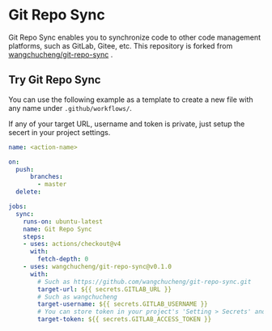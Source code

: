 # Git Repo Sync

Git Repo Sync enables you to synchronize code to other code management platforms, such as GitLab, Gitee, etc.
This repository is forked from [wangchucheng/git-repo-sync](https://github.com/wangchucheng/git-repo-sync) .

## Try Git Repo Sync

You can use the following example as a template to create a new file with any name under `.github/workflows/`.

If any of your target URL, username and token is private, just setup the secert in your project settings.

```yaml
name: <action-name>

on: 
  push:
      branches:
        - master
  delete:

jobs:
  sync:
    runs-on: ubuntu-latest
    name: Git Repo Sync
    steps:
    - uses: actions/checkout@v4
      with:
        fetch-depth: 0
    - uses: wangchucheng/git-repo-sync@v0.1.0
      with:
        # Such as https://github.com/wangchucheng/git-repo-sync.git
        target-url: ${{ secrets.GITLAB_URL }}
        # Such as wangchucheng
        target-username: ${{ secrets.GITLAB_USERNAME }}
        # You can store token in your project's 'Setting > Secrets' and reference the name here. Such as ${{ secrets.GITLAB_ACCESS_TOKEN }}
        target-token: ${{ secrets.GITLAB_ACCESS_TOKEN }}
```
